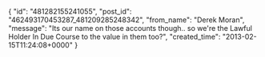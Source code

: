  {
   "id": "481282155241055",
   "post_id": "462493170453287_481209285248342",
   "from_name": "Derek Moran",
   "message": "Its our name on those accounts though.. so we're the Lawful Holder In Due Course to the value in them too?",
   "created_time": "2013-02-15T11:24:08+0000"
 }
